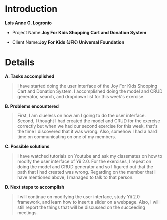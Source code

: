 # Introduction #

**Lois Anne G. Logronio**

  * Project Name:**Joy For Kids Shopping Cart and Donation System**

  * Client Name:**Joy For Kids (JFK) Universal Foundation**

# Details #

**A. Tasks accomplished**

> I have started doing the user interface of the Joy For Kids Shopping Cart and Donation System. I accomplished doing the model and CRUD generator, search, and dropdown list for this week's exercise.

**B. Problems encountered**

> First, I am clueless on how am I going to do the user interface. Second, I thought I had created the model and CRUD for the exercise correctly but when we had our second exercise for this week, that's the time I discovered that it was wrong. Also, somehow I had a hard time on communicating on one of my members.

**C. Possible solutions**

> I have watched tutorials on Youtube and ask my classmates on how to modify the user interface of Yii 2.0. For the exercises, I repeat on doing the model and CRUD generator and so I figured out that the path that I had created was wrong. Regarding on the member that I have mentioned above, I managed to talk to that person.

**D. Next steps to accomplish**

> I will continue on modifying the user interface, study Yii 2.0 framework, and learn how to insert a slider on a webpage. Also, I will still report the things that will be discussed on the succeeding meetings.